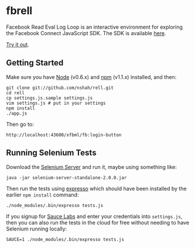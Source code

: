 fbrell
======

Facebook Read Eval Log Loop is an interactive environment for exploring the
Facebook Connect JavaScript SDK. The SDK is available
[here](http://github.com/facebook/connect-js).

[Try it out](http://www.fbrell.com/xfbml/fb:login-button).

Getting Started
---------------

Make sure you have [Node](http://nodejs.org/) (v0.6.x) and
[npm](https://github.com/isaacs/npm) (v1.1.x) installed, and then:

    git clone git://github.com/nshah/rell.git
    cd rell
    cp settings.js.sample settings.js
    vim settings.js # put in your settings
    npm install
    ./app.js

Then go to:

    http://localhost:43600/xfbml/fb:login-button


Running Selenium Tests
----------------------

Download the [Selenium Server](http://seleniumhq.org/download/) and run it,
maybe using something like:

    java -jar selenium-server-standalone-2.0.0.jar

Then run the tests using [expresso](http://visionmedia.github.com/expresso/)
which should have been installed by the earlier `npm install` command:

    ./node_modules/.bin/expresso tests.js

If you signup for [Sauce Labs](https://saucelabs.com/) and enter your
credentials into `settings.js`, then you can also run the tests in the cloud
for free without needing to have Selenium running locally:

    SAUCE=1 ./node_modules/.bin/expresso tests.js
